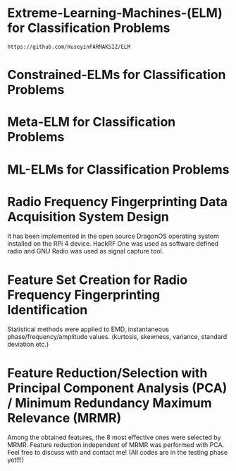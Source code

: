 # Extreme-Learning-Machines-(ELM) for Classification Problems
    https://github.com/HuseyinPARMAKSIZ/ELM 
# Constrained-ELMs for Classification Problems
# Meta-ELM for Classification Problems
# ML-ELMs for Classification Problems
# Radio Frequency Fingerprinting Data Acquisition System Design
It has been implemented in the open source DragonOS operating system installed on the RPi 4 device. HackRF One was used as software defined radio and GNU Radio was used as signal capture tool.
# Feature Set Creation for Radio Frequency Fingerprinting Identification 
Statistical methods were applied to EMD, instantaneous phase/frequency/amplitude values. (kurtosis, skewness, variance, standard deviation etc.)
# Feature Reduction/Selection with Principal Component Analysis (PCA) / Minimum Redundancy Maximum Relevance (MRMR)
Among the obtained features, the 8 most effective ones were selected by MRMR. Feature reduction independent of MRMR was performed with PCA.
Feel free to discuss with and contact me! (All codes are in the testing phase yet!!!)
